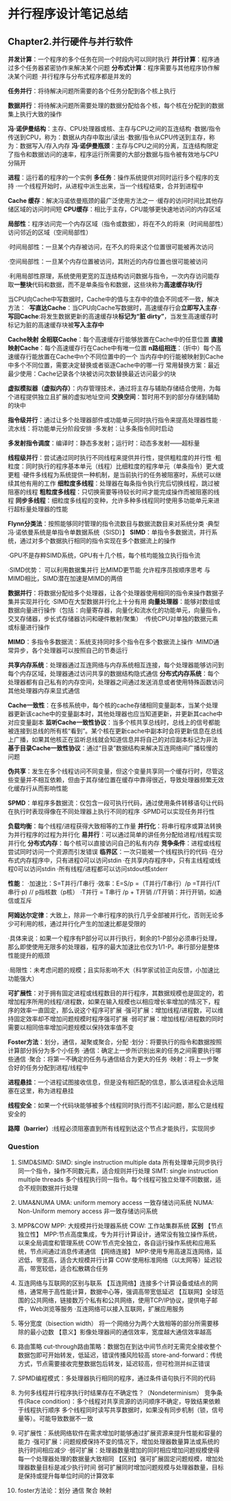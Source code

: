 # 并行程序设计笔记总结

## Chapter2.并行硬件与并行软件

**并发计算**：一个程序的多个任务在同一个时段内可以同时执行
**并行计算**：程序通过多个任务器紧密协作来解决某个问题
**分布式计算**：程序需要与其他程序协作解决某个问题
·并行程序与分布式程序都是并发的

**任务并行**：将待解决问题所需要的各个任务分配到各个核上执行

**数据并行**：将待解决问题所需要处理的数据分配给各个核，每个核在分配到的数据集上执行大致的操作

**冯·诺伊曼结构**：主存、CPU处理器或核、主存与CPU之间的互连结构
·数据/指令传送到CPU，称为：数据从内存中取出/读出
·数据/指令从CPU传送到主存，称为：数据写入/存入内存
**冯·诺伊曼瓶颈**：主存与CPU之间的分离，互连结构限定了指令和数据访问的速率，程序运行所需要的大部分数据与指令被有效地与CPU分隔开

**进程**：运行着的程序的一个实例
**多任务**：操作系统提供对同时运行多个程序的支持
·一个线程开始时，从进程中派生出来，当一个线程结束，合并到进程中

**Cache 缓存**：解决冯诺依曼瓶颈的最广泛使用方法之一
·缓存的访问时间比其他存储区域的访问时间短
**CPU缓存**：相比于主存，CPU能够更快速地访问的内存区域

**局部性**：程序访问完一个内存区域（指令或数据），将在不久的将来（时间局部性）访问邻近的区域（空间局部性）

·时间局部性：一旦某个内存被访问，在不久的将来这个位置很可能被再次访问

·空间局部性：一旦某个内存位置被访问，其附近的内存位置也很可能被访问

·利用局部性原理，系统使用更宽的互连结构访问数据与指令，一次内存访问能存取**一整块**代码和数据，而不是单条指令和数据，这些块称为**高速缓存块/行**

当CPU向Cache中写数据时，Cache中的值与主存中的值会不同或不一致，解决方法：
·**写直达Cache**：当CPU向Cache写数据时，高速缓存行会**立即写入主存**
·**写回Cache**:将发生数据更新的高速缓存块**标记为“脏 dirty”**，当发生高速缓存时标记为脏的高速缓存块被**写入主存中**

**Cache映射**
**全相联Cache**：每个高速缓存行能够放置在Cache中的任意位置
**直接映射Cache**：每个高速缓存行在Cache中有唯一位置
**n路组相连**：（折中）每个高速缓存行能放置在Cache中n个不同位置中的一个
当内存中的行能被映射到Cache中多个不同位置，需要决定替换或者驱逐Cache中的哪一行
常用替换方案：最近最少使用：Cache记录各个块被访问次数替换最近访问最少的块

**虚拟模拟器（虚拟内存）**：内存管理技术，通过将主存与辅助存储结合使用，为每个进程提供独立且扩展的虚拟地址空间
**交换空间**：暂时用不到的部分存储到辅助的块中

**指令级并行**：通过让多个处理器部件或功能单元同时执行指令来提高处理器性能
·流水线：将功能单元分阶段安排 
·多发射：让多条指令同时启动

**多发射指令调度**：编译时：静态多发射；运行时：动态多发射——超标量

**线程级并行**：尝试通过同时执行不同线程来提供并行性，提供粗粒度的并行性
·粗粒度：同时执行的程序基本单元（线程）比细粒度的程序单元（单条指令）更大或更粗
·硬件多线程为系统提供一种机制，是当前执行的任务被阻塞时，系统可以继续其他有用的工作
**细粒度多线程**：处理器在每条指令执行完后切换线程，跳过被阻塞的线程
**粗粒度多线程**：只切换需要等待较长时间才能完成操作而被阻塞的线程
**同步多线程**：细粒度多线程的变种，允许多种多线程同时使用多功能单元来进行超标量处理器的性能

**Flynn分类法**：按照能够同时管理的指令流数目与数据流数目来对系统分类
·典型冯·诺依曼系统是单指令单数据系统（SISD）】
**SIMD**：单指令多数据流，并行系统，通过对多个数据执行相同的指令实现在多个数据流上的操作

·GPU不是存粹SIMD系统，GPU有十几个核，每个核均能独立执行指令流

·SIMD优势：
  可以利用数据集并行
  比MIMD更节能
  允许程序员按顺序思考
  与MIMD相比，SIMD潜在加速是MIMD的两倍

**数据并行**：将数据分配给多个处理器，让各个处理器使用相同的指令来操作数据子集并实现并行化
·SIMD在大型数据并行化上十分有用
**向量处理器**：能够对数组或数据向量进行操作（包括：向量寄存器，向量化和流水化的功能单元，向量指令，交叉存储器，步长式存储器访问和硬件散射/聚集）
·传统CPU对单独的数据元素或标量进行操作

**MIMD**：多指令多数据流：系统支持同时多个指令在多个数据流上操作
·MIMD通常异步，各个处理器可以按照自己的节奏运行

**共享内存系统**：处理器通过互连网络与内存系统相互连接，每个处理器能够访问到每个内存区域，处理器通过访问共享的数据结构隐式通信
**分布式内存系统**：每个处理器都有自己私有的内存空间，处理器之间通过发送消息或者使用特殊函数访问其他处理器内存来显式通信

**Cache一致性**：在多核系统中，每个核的cache存储相同变量副本，当某个处理器更新该cache中的变量副本时，其他处理器也应当知道更新，并更新其cache中对应变量副本
**监听Cache一致性协议**：当多个核共享总线时，总线上的信号都能被连接到总线的所有核“看到”。某个核在更新cache中副本时会将更新信息在总线上广播，如果其他核正在监听总线就会知道信息并将自己的对应副本标记为非法
**基于目录Cache一致性协议**：通过“目录”数据结构来解决互连网络间广播较慢的问题

**伪共享**：发生在多个线程访问不同变量，但这个变量共享同一个缓存行时，尽管这些变量并不相互依赖，但由于其存储位置在缓存中靠得很近，导致处理器频繁无效化缓存行从而影响性能

**SPMD**：单程序多数据流：仅包含一段可执行代码，通过使用条件转移语句让代码在执行时表现得像在不同处理器上执行不同的程序
·SPMD可以实现任务并行性

**负载均衡**：每个线程/进程获得大致相等的工作量
**并行化**：将串行程序或算法转换为并行程序的过程为并行化
**易并行**：可以通过简单的讲任务分配给进程/线程实现并行化
**分布式内存**：每个核可以直接访问自己的私有内存
**竞争条件**：进程或线程尝试同时访问一个资源而引发错误
**临界区**：一次只能被一个线程执行的代码
·在分布式内存程序中，只有进程0可以访问stdin
·在共享内存程序中，只有主线程或线程0可以访问stdin
·所有线程/进程都可以访问stdout核stderr

**性能**：
·加速比：S=T并行/T串行
·效率：E=S/p =（T并行/T串行）/p =T并行/(T串行·p)  // p指核数（p核）
·T并行 = T串行 /p + T开销 //T开销：并行开销，如通信或互斥

**阿姆达尔定律**：大致上，除非一个串行程序的执行几乎全部被并行化，否则无论多少可利用的核，通过并行化产生的加速比都是受限的

·具体来说：如果一个程序有P部分可以并行执行，剩余的1-P部分必须串行处理，那么即使使用无限多的处理器，程序的最大加速比也仅为1/1-P。串行部分是整体性能提升的瓶颈

·局限性：未考虑问题的规模；且实际影响不大（科学家试验正向反馈，小加速比功能强大）

**可扩展性**：对于拥有固定进程或线程数目的并行程序，其数据规模也是固定的，若增加程序所用的线程/进程数，如果在输入规模也以相应增长率增加的情况下，程序的效率一直固定，那么说这个程序可扩展
·强可扩展：增加线程/进程数，可以维持固定效率却不增加问题规模时程序强可扩展
·弱可扩展：增加线程/进程数的同时需要以相同倍率增加问题规模以保持效率值不变

**Foster方法**：划分，通信，凝聚或聚合，分配
·划分：将要执行的指令和数据按照计算部分拆分为多个小任务
·通信：确定上一步所识别出来的任务之间需要执行哪些通信
·聚合：将第一不确定的任务与通信结合为更大的任务
·映射：将上一步聚合好的任务分配到进程/线程中

**进程悬挂**：一个进程试图接收信息，但是没有相匹配的信息，那么该进程会永远阻塞在这里，称为进程悬挂

**线程安全**：如果一个代码块能够被多个线程同时执行而不引起问题，那么它是线程安全的

**路障（barrier）**:线程必须阻塞直到所有线程到达这个节点才能执行，实现同步

### Question
1. SIMD&SIMD:
SIMD: single instruction multiple data 所有处理单元同步执行同一个指令，操作不同数元素，适合规则并行处理
SIMT: single instruction multiple threads 多个线程执行同一指令。每个线程可独立处理不同数据，适合不规则数据并行处理

2. UMA&NUMA
UMA: uniform memory access 一致存储访问系统
NUMA: Non-Uniform memory access 非一致存储访问系统

3. MPP&COW
  MPP: 大规模并行处理器系统
  COW: 工作站集群系统
  **区别**
  【节点独立性】
  MPP:节点高度集成，专为并行计算设计，通常没有独立操作系统，以来全局调度和管理系统
  COW:节点完全独立，各自运行操作系统和应用系统，节点间通过消息传递通信
  【网络连接】
  MPP:使用专用高速互连网络，延迟低，带宽高，适合大规模并行计算
  COW:使用标准网络（以太网等）延迟较高，带宽较低，适合松散耦合任务

4. 互连网络与互联网的区别与联系
  【互连网络】连接多个计算设备或结点的网络，通常用于高性能计算，数据中心等，强调高带宽低延迟
  【互联网】全球范围的公共网络，链接数万个私有和公共网络，使用TCP/IP协议，提供电子邮件，Web浏览等服务
  ·互连网络可以接入互联网，扩展应用服务

5. 等分宽度（bisection width）
  将一个网络分为两个大致相等的部分所需要移除的最小边数
  【意义】影像处理器间的通信效率，宽度越大通信效率越高

6. 路由策略
  cut-through路由策略：数据包在到达中间节点时无需完全接收整个数据包即可开始转发，低延迟，错误传播风险较高
  store-and-forward：传统方式，节点需要接收完整数据包后转发，延迟较高，但可检测并纠正错误

7. SPMD编程模式：多处理器执行相同的程序，通过条件语句执行不同的代码

8. 为何多线程并行程序执行时结果存在不确定性？（Nondeterminism）
   竞争条件(Race condition)：多个线程对共享资源的访问顺序不确定，导致结果依赖于线程执行顺序
   多个线程同时读写共享数据时，如果没有同步机制（锁，信号量等）。可能导致数据不一致

9. 可扩展性：系统网络软件在需求增加时能够通过扩展资源来提升性能和容量的能力
  ·强可扩展：问题规模保持不变的情况下，增加处理器数量算法或系统的执行时间相应减少
  ·弱可扩展：处理器数量增加的同时相应增加问题规模使得每一个处理器处理的数据量大致相同
  【区别】强可扩展固定问题规模，增加处理器数量目标是减少执行时间
        弱可扩展同时增加问题规模与处理器数量，目标是保持或提升每单位时间的计算效率

10. foster方法论：划分 通信 聚合 映射

